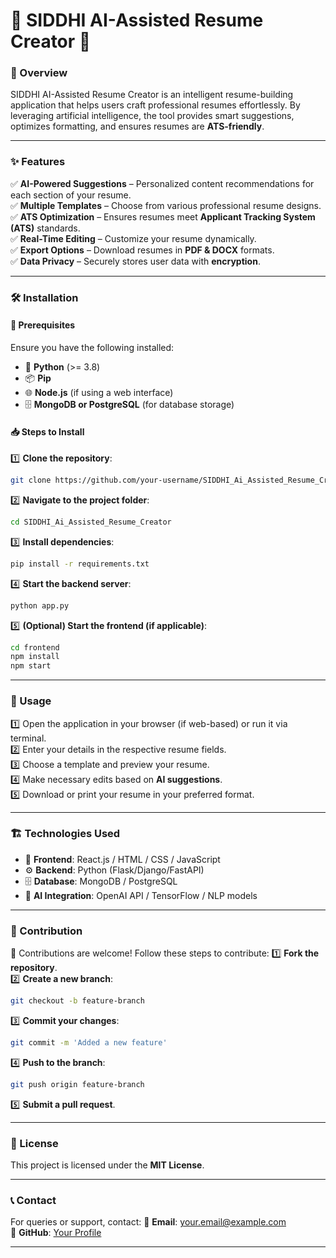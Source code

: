 # 🌟 SIDDHI AI-Assisted Resume Creator 🌟

### **🚀 Overview**
SIDDHI AI-Assisted Resume Creator is an intelligent resume-building application that helps users craft professional resumes effortlessly. By leveraging artificial intelligence, the tool provides smart suggestions, optimizes formatting, and ensures resumes are **ATS-friendly**.

---

### **✨ Features**
✅ **AI-Powered Suggestions** – Personalized content recommendations for each section of your resume.  
✅ **Multiple Templates** – Choose from various professional resume designs.  
✅ **ATS Optimization** – Ensures resumes meet **Applicant Tracking System (ATS)** standards.  
✅ **Real-Time Editing** – Customize your resume dynamically.  
✅ **Export Options** – Download resumes in **PDF & DOCX** formats.  
✅ **Data Privacy** – Securely stores user data with **encryption**.  

---

### **🛠️ Installation**

#### **📌 Prerequisites**
Ensure you have the following installed:
- 🐍 **Python** (>= 3.8)
- 📦 **Pip**
- 🌐 **Node.js** (if using a web interface)
- 🗄️ **MongoDB or PostgreSQL** (for database storage)

#### **📥 Steps to Install**
1️⃣ **Clone the repository**:
   ```sh
   git clone https://github.com/your-username/SIDDHI_Ai_Assisted_Resume_Creator.git
   ```
2️⃣ **Navigate to the project folder**:
   ```sh
   cd SIDDHI_Ai_Assisted_Resume_Creator
   ```
3️⃣ **Install dependencies**:
   ```sh
   pip install -r requirements.txt
   ```
4️⃣ **Start the backend server**:
   ```sh
   python app.py
   ```
5️⃣ **(Optional) Start the frontend (if applicable)**:
   ```sh
   cd frontend
   npm install
   npm start
   ```

---

### **🎯 Usage**
1️⃣ Open the application in your browser (if web-based) or run it via terminal.  
2️⃣ Enter your details in the respective resume fields.  
3️⃣ Choose a template and preview your resume.  
4️⃣ Make necessary edits based on **AI suggestions**.  
5️⃣ Download or print your resume in your preferred format.  

---

### **🏗️ Technologies Used**
- 🎨 **Frontend**: React.js / HTML / CSS / JavaScript
- ⚙️ **Backend**: Python (Flask/Django/FastAPI)
- 🗄️ **Database**: MongoDB / PostgreSQL
- 🤖 **AI Integration**: OpenAI API / TensorFlow / NLP models

---

### **🤝 Contribution**
🙌 Contributions are welcome! Follow these steps to contribute:
1️⃣ **Fork the repository**.  
2️⃣ **Create a new branch**:  
   ```sh
   git checkout -b feature-branch
   ```
3️⃣ **Commit your changes**:  
   ```sh
   git commit -m 'Added a new feature'
   ```
4️⃣ **Push to the branch**:  
   ```sh
   git push origin feature-branch
   ```
5️⃣ **Submit a pull request**.  

---

### **📜 License**
This project is licensed under the **MIT License**.

---

### **📞 Contact**
For queries or support, contact:
📧 **Email**: your.email@example.com  
🔗 **GitHub**: [Your Profile](https://github.com/your-username)  

---



